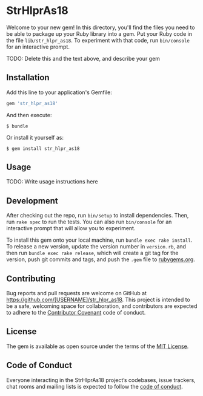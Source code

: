 # StrHlprAs18

Welcome to your new gem! In this directory, you'll find the files you need to be able to package up your Ruby library into a gem. Put your Ruby code in the file `lib/str_hlpr_as18`. To experiment with that code, run `bin/console` for an interactive prompt.

TODO: Delete this and the text above, and describe your gem

## Installation

Add this line to your application's Gemfile:

```ruby
gem 'str_hlpr_as18'
```

And then execute:

    $ bundle

Or install it yourself as:

    $ gem install str_hlpr_as18

## Usage

TODO: Write usage instructions here

## Development

After checking out the repo, run `bin/setup` to install dependencies. Then, run `rake spec` to run the tests. You can also run `bin/console` for an interactive prompt that will allow you to experiment.

To install this gem onto your local machine, run `bundle exec rake install`. To release a new version, update the version number in `version.rb`, and then run `bundle exec rake release`, which will create a git tag for the version, push git commits and tags, and push the `.gem` file to [rubygems.org](https://rubygems.org).

## Contributing

Bug reports and pull requests are welcome on GitHub at https://github.com/[USERNAME]/str_hlpr_as18. This project is intended to be a safe, welcoming space for collaboration, and contributors are expected to adhere to the [Contributor Covenant](http://contributor-covenant.org) code of conduct.

## License

The gem is available as open source under the terms of the [MIT License](https://opensource.org/licenses/MIT).

## Code of Conduct

Everyone interacting in the StrHlprAs18 project’s codebases, issue trackers, chat rooms and mailing lists is expected to follow the [code of conduct](https://github.com/[USERNAME]/str_hlpr_as18/blob/master/CODE_OF_CONDUCT.md).
